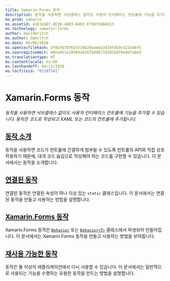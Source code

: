```yaml
---
title: Xamarin.Forms 동작
description: 동작을 사용하면 서브클래스 없이도 사용자 인터페이스 컨트롤에 기능을 추가할 수 있습니다. 동작은 코드로 작성되고 XAML 또는 코드의 컨트롤에 추가됩니다.
ms.prod: xamarin
ms.assetid: 42E32AD7-8E3B-48B3-B402-E75B758DA913
ms.technology: xamarin-forms
author: davidbritch
ms.author: dabritch
ms.date: 04/06/2016
ms.openlocfilehash: df0a767976247166205ae8a3d70fd59c521646f6
ms.sourcegitcommit: b0ea451e18504e6267b896732dd26df64ddfa843
ms.translationtype: HT
ms.contentlocale: ko-KR
ms.lasthandoff: 04/13/2020
ms.locfileid: "61197541"
---
```

# <a name="xamarinforms-behaviors"></a>Xamarin.Forms 동작

_동작을 사용하면 서브클래스 없이도 사용자 인터페이스 컨트롤에 기능을 추가할 수 있습니다. 동작은 코드로 작성되고 XAML 또는 코드의 컨트롤에 추가됩니다._

## <a name="introduction-to-behaviors"></a>[동작 소개](introduction.md)

동작을 사용하면 코드가 컨트롤에 간결하게 첨부될 수 있도록 컨트롤의 API와 직접 상호 작용하기 때문에, 대개 코드 숨김으로 작성해야 하는 코드를 구현할 수 있습니다. 이 문서에서는 동작을 소개합니다.

## <a name="attached-behaviors"></a>[연결된 동작](attached.md)

연결된 동작은 연결된 속성이 하나 이상 있는 `static` 클래스입니다. 이 문서에서는 연결된 동작을 만들고 사용하는 방법을 설명합니다.

## <a name="xamarinforms-behaviors"></a>[Xamarin.Forms 동작](creating.md)

Xamarin.Forms 동작은 [`Behavior`](xref:Xamarin.Forms.Behavior) 또는 [`Behavior<T>`](xref:Xamarin.Forms.Behavior`1) 클래스에서 파생되어 만들어집니다. 이 문서에서는 Xamarin.Forms 동작을 만들고 사용하는 방법을 보여줍니다.

## <a name="reusable-behaviors"></a>[재사용 가능한 동작](reusable/index.md)

동작은 둘 이상의 애플리케이션에서 다시 사용할 수 있습니다. 이 문서에서는 일반적으로 사용되는 기능을 수행하는 유용한 동작을 만드는 방법을 설명합니다.
